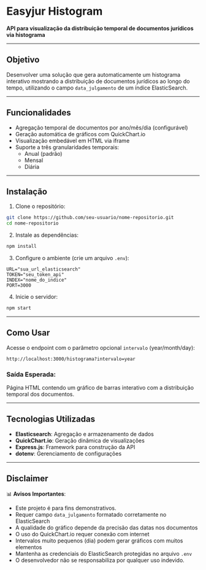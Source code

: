 # Easyjur Histogram
**API para visualização da distribuição temporal de documentos jurídicos via histograma**  

---

## **Objetivo**  
Desenvolver uma solução que gera automaticamente um histograma interativo mostrando a distribuição de documentos jurídicos ao longo do tempo, utilizando o campo `data_julgamento` de um índice ElasticSearch.

---

## **Funcionalidades**  
- Agregação temporal de documentos por ano/mês/dia (configurável)  
- Geração automática de gráficos com QuickChart.io  
- Visualização embedável em HTML via iframe  
- Suporte a três granularidades temporais:
  - Anual (padrão)
  - Mensal
  - Diária

---

## **Instalação**  
1. Clone o repositório:  
```bash  
git clone https://github.com/seu-usuario/nome-repositorio.git  
cd nome-repositorio  
```  

2. Instale as dependências:  
```bash  
npm install  
```  

3. Configure o ambiente (crie um arquivo `.env`):  
```env  
URL="sua_url_elasticsearch"  
TOKEN="seu_token_api"  
INDEX="nome_do_indice"  
PORT=3000  
```  

4. Inicie o servidor:  
```bash  
npm start  
```  

---

## **Como Usar**  
Acesse o endpoint com o parâmetro opcional `intervalo` (year/month/day):  
```  
http://localhost:3000/histograma?intervalo=year  
```  

### Saída Esperada:  
Página HTML contendo um gráfico de barras interativo com a distribuição temporal dos documentos.

---

## **Tecnologias Utilizadas**  
- **Elasticsearch**: Agregação e armazenamento de dados  
- **QuickChart.io**: Geração dinâmica de visualizações  
- **Express.js**: Framework para construção da API  
- **dotenv**: Gerenciamento de configurações  

---

## **Disclaimer**  
📊 **Avisos Importantes**:
- Este projeto é para fins demonstrativos.
- Requer campo `data_julgamento` formatado corretamente no ElasticSearch  
- A qualidade do gráfico depende da precisão das datas nos documentos  
- O uso do QuickChart.io requer conexão com internet  
- Intervalos muito pequenos (dia) podem gerar gráficos com muitos elementos  
- Mantenha as credenciais do ElasticSearch protegidas no arquivo `.env`
- O desenvolvedor não se responsabiliza por qualquer uso indevido.
